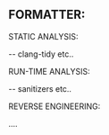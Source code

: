 
FORMATTER:
--


STATIC ANALYSIS:

-- clang-tidy etc..


RUN-TIME ANALYSIS:

-- sanitizers etc..

REVERSE ENGINEERING:

....
